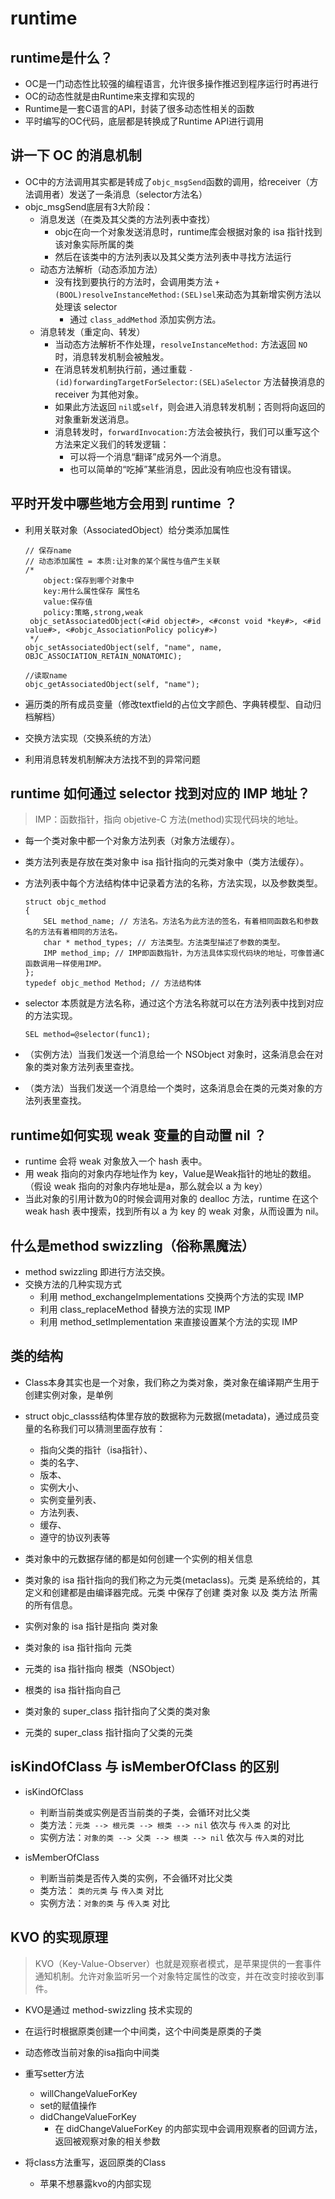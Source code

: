 # runtime

## runtime是什么？
- OC是一门动态性比较强的编程语言，允许很多操作推迟到程序运行时再进行
- OC的动态性就是由Runtime来支撑和实现的
- Runtime是一套C语言的API，封装了很多动态性相关的函数
- 平时编写的OC代码，底层都是转换成了Runtime API进行调用

## 讲一下 OC 的消息机制
- OC中的方法调用其实都是转成了`objc_msgSend`函数的调用，给receiver（方法调用者）发送了一条消息（selector方法名）
- objc_msgSend底层有3大阶段：
	- 消息发送（在类及其父类的方法列表中查找）
		- objc在向一个对象发送消息时，runtime库会根据对象的 isa 指针找到该对象实际所属的类
		- 然后在该类中的方法列表以及其父类方法列表中寻找方法运行 
	- 动态方法解析（动态添加方法）
		- 没有找到要执行的方法时，会调用类方法 `+ (BOOL)resolveInstanceMethod:(SEL)sel`来动态为其新增实例方法以处理该 selector
			- 通过 `class_addMethod` 添加实例方法。  
	- 消息转发（重定向、转发）
		- 当动态方法解析不作处理，`resolveInstanceMethod:` 方法返回 `NO` 时，消息转发机制会被触发。
		- 在消息转发机制执行前，通过重载 `- (id)forwardingTargetForSelector:(SEL)aSelector` 方法替换消息的 receiver 为其他对象。
		- 如果此方法返回 `nil`或`self`，则会进入消息转发机制；否则将向返回的对象重新发送消息。
		- 消息转发时，`forwardInvocation:`方法会被执行，我们可以重写这个方法来定义我们的转发逻辑：
			- 可以将一个消息“翻译”成另外一个消息。
			- 也可以简单的“吃掉”某些消息，因此没有响应也没有错误。

## 平时开发中哪些地方会用到 runtime ？

- 利用关联对象（AssociatedObject）给分类添加属性

	```
	// 保存name
    // 动态添加属性 = 本质:让对象的某个属性与值产生关联
    /*
        object:保存到哪个对象中 
        key:用什么属性保存 属性名
        value:保存值
        policy:策略,strong,weak
     objc_setAssociatedObject(<#id object#>, <#const void *key#>, <#id value#>, <#objc_AssociationPolicy policy#>)
     */
    objc_setAssociatedObject(self, "name", name, OBJC_ASSOCIATION_RETAIN_NONATOMIC);
    
    //读取name
    objc_getAssociatedObject(self, "name");
    ```
- 遍历类的所有成员变量（修改textfield的占位文字颜色、字典转模型、自动归档解档）
- 交换方法实现（交换系统的方法）
- 利用消息转发机制解决方法找不到的异常问题

## runtime 如何通过 selector 找到对应的 IMP 地址？
> IMP：函数指针，指向 objetive-C 方法(method)实现代码块的地址。

- 每一个类对象中都一个对象方法列表（对象方法缓存）。
- 类方法列表是存放在类对象中 isa 指针指向的元类对象中（类方法缓存）。
- 方法列表中每个方法结构体中记录着方法的名称，方法实现，以及参数类型。

	```
	struct objc_method
	{
  		SEL method_name; // 方法名。方法名为此方法的签名，有着相同函数名和参数名的方法有着相同的方法名。
  		char * method_types; // 方法类型。方法类型描述了参数的类型。
  		IMP method_imp; // IMP即函数指针，为方法具体实现代码块的地址，可像普通C函数调用一样使用IMP。
	};
	typedef objc_method Method; // 方法结构体
	```
- selector 本质就是方法名称，通过这个方法名称就可以在方法列表中找到对应的方法实现。

	```
	SEL method=@selector(func1);
	```
- （实例方法）当我们发送一个消息给一个 NSObject 对象时，这条消息会在对象的类对象方法列表里查找。
- （类方法）当我们发送一个消息给一个类时，这条消息会在类的元类对象的方法列表里查找。


## runtime如何实现 weak 变量的自动置 nil ？

- runtime 会将 weak 对象放入一个 hash 表中。
- 用 weak 指向的对象内存地址作为 key，Value是Weak指针的地址的数组。（假设 weak 指向的对象内存地址是a，那么就会以 a 为 key）
- 当此对象的引用计数为0的时候会调用对象的 dealloc 方法，runtime 在这个 weak hash 表中搜索，找到所有以 a 为 key 的 weak 对象，从而设置为 nil。

## 什么是method swizzling（俗称黑魔法）

- method swizzling 即进行方法交换。
- 交换方法的几种实现方式
	- 利用 method_exchangeImplementations 交换两个方法的实现 IMP
	- 利用 class_replaceMethod 替换方法的实现 IMP
	- 利用 method_setImplementation 来直接设置某个方法的实现 IMP

## 类的结构

- Class本身其实也是一个对象，我们称之为类对象，类对象在编译期产生用于创建实例对象，是单例
- struct objc_classs结构体里存放的数据称为元数据(metadata)，通过成员变量的名称我们可以猜测里面存放有：
	- 指向父类的指针（isa指针）、
	- 类的名字、
	- 版本、
	- 实例大小、
	- 实例变量列表、
	- 方法列表、
	- 缓存、
	- 遵守的协议列表等
- 类对象中的元数据存储的都是如何创建一个实例的相关信息
- 类对象的 isa 指针指向的我们称之为元类(metaclass)。元类 是系统给的，其定义和创建都是由编译器完成。元类 中保存了创建 类对象 以及 类方法 所需的所有信息。

- 实例对象的 isa 指针是指向 类对象
- 类对象的 isa 指针指向 元类
- 元类的 isa 指针指向 根类（NSObject）
- 根类的 isa 指针指向自己
- 类对象的 super_class 指针指向了父类的类对象
- 元类的 super_class 指针指向了父类的元类

## isKindOfClass 与 isMemberOfClass 的区别

- isKindOfClass

	- 判断当前类或实例是否当前类的子类，会循环对比父类
	- 类方法：`元类 --> 根元类 --> 根类 --> nil` 依次与 `传入类` 的对比
	- 实例方法：`对象的类 --> 父类 --> 根类 --> nil` 依次与 `传入类`的对比

- isMemberOfClass

	- 判断当前类是否传入类的实例，不会循环对比父类
	- 类方法： `类的元类` 与 `传入类` 对比
	- 实例方法：`对象的类` 与 `传入类` 对比

## KVO 的实现原理
> KVO（Key-Value-Observer）也就是观察者模式，是苹果提供的一套事件通知机制。允许对象监听另一个对象特定属性的改变，并在改变时接收到事件。

- KVO是通过 method-swizzling 技术实现的

- 在运行时根据原类创建一个中间类，这个中间类是原类的子类
- 动态修改当前对象的isa指向中间类
- 重写setter方法
	- willChangeValueForKey
	- set的赋值操作
	- didChangeValueForKey
		- 在 didChangeValueForKey 的内部实现中会调用观察者的回调方法，返回被观察对象的相关参数  
- 将class方法重写，返回原类的Class
	- 苹果不想暴露kvo的内部实现